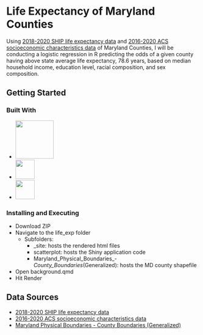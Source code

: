 # Life Expectancy of Maryland Counties

Using [2018-2020 SHIP life expectancy data](https://opendata.maryland.gov/Health-and-Human-Services/SHIP-Life-Expectancy-2010-2020/5imf-t65z/data) and [2016-2020 ACS socioeconomic characteristics data](https://opendata.maryland.gov/Demographic/Maryland-Counties-Socioeconomic-Characteristics-20/is7h-kp6x/about_data) of Maryland Counties, I will be conducting a logistic regression in R predicting the odds of a given county having above state average life expectancy, 78.6 years, based on median household income, education level, racial composition, and sex composition.

## Getting Started

### Built With 

* <img src="https://github.com/marimax88/mdlifeexp/assets/153661086/93b067da-67f3-4ecc-83d1-298e65a95cc8" width="100">
* <img src="https://github.com/marimax88/mdlifeexp/assets/153661086/1a8e1c46-c997-4efa-9deb-096f0b44effa" width="50" height="50">
* <img src="https://github.com/marimax88/mdlifeexp/assets/153661086/9c5f247f-2a69-4cc3-b553-e05d7bf94422" width="50" height="50">

### Installing and Executing

* Download ZIP
* Navigate to the life_exp folder
  * Subfolders:
    * _site: hosts the rendered html files
    * scatterplot: hosts the Shiny application code
    * Maryland_Physical_Boundaries_-_County_Boundaries_(Generalized): hosts the MD county shapefile
* Open background.qmd
* Hit Render

## Data Sources
* [2018-2020 SHIP life expectancy data](https://opendata.maryland.gov/Health-and-Human-Services/SHIP-Life-Expectancy-2010-2020/5imf-t65z/data)
* [2016-2020 ACS socioeconomic characteristics data](https://opendata.maryland.gov/Demographic/Maryland-Counties-Socioeconomic-Characteristics-20/is7h-kp6x/about_data)
* [Maryland Physical Boundaries - County Boundaries (Generalized)](https://data.imap.maryland.gov/datasets/4c172f80b626490ea2cff7b699febedb/explore)
